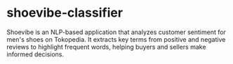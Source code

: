 # shoevibe-classifier
Shoevibe is an NLP-based application that analyzes customer sentiment for men's shoes on Tokopedia. It extracts key terms from positive and negative reviews to highlight frequent words, helping buyers and sellers make informed decisions.
